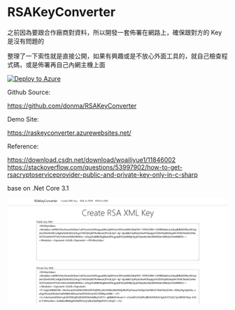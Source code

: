 # RSAKeyConverter

之前因為要跟合作廠商對資料，所以開發一套佈署在網路上，確保跟對方的 Key 是沒有問題的

整理了一下索性就是直接公開，如果有興趣或是不放心外面工具的，就自己檢查程式碼，或是佈署再自己內網主機上面

[![Deploy to Azure](https://azuredeploy.net/deploybutton.png)](https://azuredeploy.net/)

Github Source:

https://github.com/donma/RSAKeyConverter

Demo Site:

https://raskeyconverter.azurewebsites.net/

Reference:

https://download.csdn.net/download/woailiyue1/11846002
https://stackoverflow.com/questions/53997902/how-to-get-rsacryptoserviceprovider-public-and-private-key-only-in-c-sharp

base on .Net Core 3.1 

![alt SampleResult](https://github.com/donma/RSAKeyConverter/blob/master/dsnap_20201231180034.jpg?raw=true)


